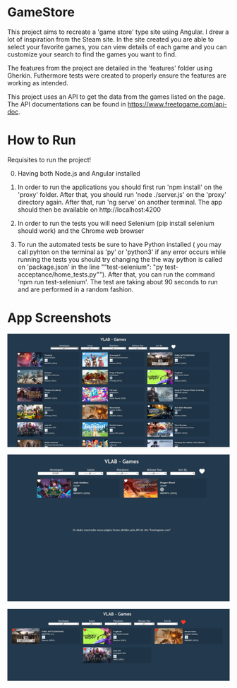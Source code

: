 # GameStore

This project aims to recreate a 'game store' type site using Angular. I drew a lot of inspiration from the Steam site. In the site created you are able to select your favorite games, you can view details of each game and you can customize your search to find the games you want to find. 

The features from the project are detailed in the 'features' folder using Gherkin. Futhermore tests were created to properly ensure the features are working as intended. 

This project uses an API to get the data from the games listed on the page. The API documentations can be found in https://www.freetogame.com/api-doc.

# How to Run

Requisites to run the project!

0. Having both Node.js and Angular installed

1. In order to run the applications you should first run 'npm install' on the 'proxy' folder. After that, you should run 'node ./server.js' on the 'proxy' directory again. After that,  run 'ng serve' on another terminal. The app should then be available on http://localhost:4200

2. In order to run the tests you will need Selenium (pip install selenium should work) and the Chrome web browser 

3. To run the automated tests be sure to have Python installed ( you may call pyhton on the terminal as 'py' or 'python3' if any error occurs while running the tests you should try changing the the way python is called on 'package.json' in the line ""test-selenium": "py test-acceptance/home_tests.py""). After that, you can run the command 'npm run test-selenium'. The test are taking about 90 seconds to run and are performed in a random fashion.

# App Screenshots

![alt text](\src\assets\image-2.png)

![alt text](\src\assets\image-1.png)

![alt text](\src\assets\image.png)